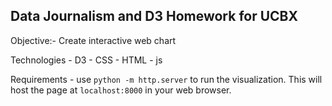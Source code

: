 ## Data Journalism and D3 Homework for UCBX

Objective:- Create interactive web chart

Technologies
    - D3
    - CSS
    - HTML
    - js 


Requirements
    - use `python -m http.server` to run the visualization. This will host the page at `localhost:8000` in your web browser.
    


